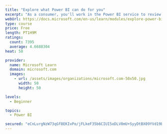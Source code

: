 ```yaml
---
title: "Explore what Power BI can do for you"
excerpt: "As a consumer, you'll work in the Power BI service to review and interact with content that has been shared with you. This module provides the foundational information that you need to work effectively in the Power BI service."
webUrl: https://docs.microsoft.com/en-us/learn/modules/explore-power-bi-service/
type: course
price: Free
length: PT1H9M
ratings:
  count: 7395
  average: 4.6688304
heat: 58

provider:
  name: Microsoft Learn
  domain: microsoft.com
  images:
    - url: /assets/images/organizations/microsoft.com-50x50.jpg
      width: 50
      height: 50

levels:
  - Beginner

topics:
  - Power BI

secured: "eCnLurgNzW73qGf8EKIvPo/jFLkeF35b6CIUI5oDLV0mU+SyyDtBX09YVd19E9zvJhY197cICIizyBQaqiW/Db/V17EGMGyl8f/n/2Hv2HRO++LRr0mltEcyFCPbDRW6C6IYpoBTdI9KozGEdj1i2HNiVKof8Kf+qZfrw18n17SwgGQGcPBTGM1GzB+8i0hhVX7zf1Oj3r7u6p1sDKaHg3Q5YzL510JEhsAJyZ9cTWL07eWIThVAZjhkAt8f6Lkqw9Gue6naggVNn7U2Lhk48Kh+vW8/LQRpv2OYsiyIKzVyTOd92GZRnmPEEQMMdyj9F9DVHQvbXAOIXNB3Sx4aEoU5iQ4t40WTiOcayLer/0dkAc4gmaVQeqqB5OhWEPZHV5VOi1l45Psru+dYJg1P9DbYh/oIjGG0/NQCoKuIhpg=;E2S1YfgQokP7Rp7dSg5Plg=="
---
```


